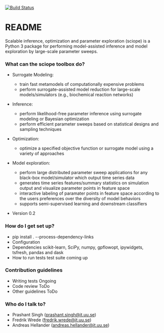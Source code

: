 [![Build Status](https://travis-ci.com/sciope/sciope.svg?branch=develop)](https://travis-ci.com/sciope/sciope)

# README #

Scalable inference, optimization and parameter exploration (sciope)
is a Python 3 package for performing model-assisted inference and model
exploration by large-scale parameter sweeps.

### What can the sciope toolbox do? ###

* Surrogate Modeling: 
	- train fast metamodels of computationally expensive problems
	- perform surrogate-assisted model reduction for large-scale models/simulators (e.g., biochemical reaction networks)
* Inference: 
	- perform likelihood-free parameter inference using surrogate modeling or Bayesian optimization
	- perform efficient parameter sweeps based on statistical designs and sampling techniques
* Optimization: 
	- optimize a specified objective function or surrogate model using a variety of approaches

* Model exploration: 
	- perform large distributed parameter sweep applications for any black-box model/simulator which output time series data
	- generates time series features/summary statistics on simulation output and visualize parameter points in feature space
	- interactive labeling of paramater points in feature space according to the users preferences over the diversity of model behaviors
	- supports semi-supervised learning and downstream classifiers
	
* Version 0.2

### How do I get set up? ###

* pip install . --process-dependency-links
* Configuration
* Dependencies
	scikit-learn, SciPy, numpy, gpflowopt, ipywidgets, tsfresh, pandas and dask
* How to run tests
	test suite coming up

### Contribution guidelines ###

* Writing tests
	Ongoing
* Code review
	ToDo
* Other guidelines
	ToDo

### Who do I talk to? ###

* Prashant Singh (prashant.singh@it.uu.se)
* Fredrik Wrede (fredrik.wrede@it.uu.se)
* Andreas Hellander (andreas.hellander@it.uu.se)
